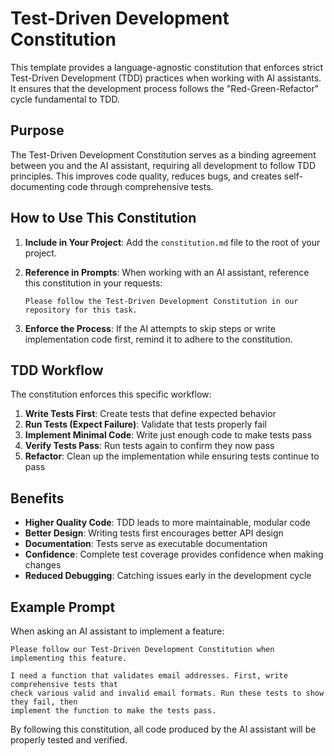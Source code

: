 # Test-Driven Development Constitution

This template provides a language-agnostic constitution that enforces strict Test-Driven Development (TDD) practices when working with AI assistants. It ensures that the development process follows the "Red-Green-Refactor" cycle fundamental to TDD.

## Purpose

The Test-Driven Development Constitution serves as a binding agreement between you and the AI assistant, requiring all development to follow TDD principles. This improves code quality, reduces bugs, and creates self-documenting code through comprehensive tests.

## How to Use This Constitution

1. **Include in Your Project**: Add the `constitution.md` file to the root of your project.

2. **Reference in Prompts**: When working with an AI assistant, reference this constitution in your requests:
   ```
   Please follow the Test-Driven Development Constitution in our repository for this task.
   ```

3. **Enforce the Process**: If the AI attempts to skip steps or write implementation code first, remind it to adhere to the constitution.

## TDD Workflow

The constitution enforces this specific workflow:

1. **Write Tests First**: Create tests that define expected behavior
2. **Run Tests (Expect Failure)**: Validate that tests properly fail
3. **Implement Minimal Code**: Write just enough code to make tests pass
4. **Verify Tests Pass**: Run tests again to confirm they now pass
5. **Refactor**: Clean up the implementation while ensuring tests continue to pass

## Benefits

- **Higher Quality Code**: TDD leads to more maintainable, modular code
- **Better Design**: Writing tests first encourages better API design
- **Documentation**: Tests serve as executable documentation
- **Confidence**: Complete test coverage provides confidence when making changes
- **Reduced Debugging**: Catching issues early in the development cycle

## Example Prompt

When asking an AI assistant to implement a feature:

```
Please follow our Test-Driven Development Constitution when implementing this feature.

I need a function that validates email addresses. First, write comprehensive tests that 
check various valid and invalid email formats. Run these tests to show they fail, then 
implement the function to make the tests pass.
```

By following this constitution, all code produced by the AI assistant will be properly tested and verified.
